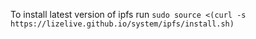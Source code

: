 To install latest version of ipfs run `sudo source <(curl -s https://lizelive.github.io/system/ipfs/install.sh)`

